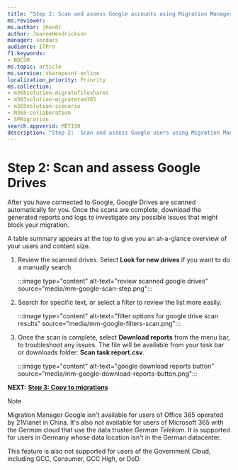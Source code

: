```yaml
---
title: "Step 2: Scan and assess Google accounts using Migration Manager"
ms.reviewer: 
ms.author: jhendr
author: JoanneHendrickson
manager: serdars
audience: ITPro
f1.keywords:
- NOCSH
ms.topic: article
ms.service: sharepoint-online
localization_priority: Priority
ms.collection:
- m365solution-migratefileshares
- m365solution-migratetom365
- m365solution-scenario
- M365-collaboration
- SPMigration
search.appverid: MET150
description: "Step 2:  Scan and assess Google users using Migration Manager."
---
```


# Step 2: Scan and assess Google Drives

After you have connected to Google, Google Drives are scanned automatically for you. Once the scans are complete, download the generated reports and logs to investigate any possible issues that might block your migration.

A table summary appears at the top to give you an at-a-glance overview of your users and content size.

1.  Review the scanned drives. Select **Look for new drives** if you want to do a manually search.

    :::image type="content" alt-text="review scanned google drives" source="media/mm-google-scan-step.png":::

2. Search for specific text, or select a filter to review the list more easily.

    :::image type="content" alt-text="filter options for google drive scan results" source="media/mm-google-filters-scan.png":::

3. Once the scan is complete, select **Download reports** from the menu bar, to troubleshoot any issues. The file will be available from your task bar or downloads folder: **Scan task report.csv**.

    :::image type="content" alt-text="google download reports button" source="media/mm-google-download-reports-button.png":::

**NEXT:**  [ **Step 3: Copy to migrations**](mm-Google-step3-copy-to-migrations.md)


> [!NOTE]
> Migration Manager Google isn't available for users of Office 365 operated by 21Vianet in China. It's also not available for users of Microsoft 365 with the German cloud that use the data trustee *German Telekom*. It is supported for users in Germany whose data location isn't in the German datacenter.
>
> This feature is also not supported for users of the Government Cloud, including GCC, Consumer, GCC High, or DoD.
